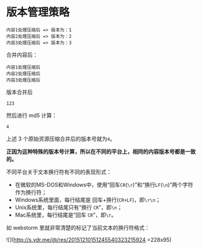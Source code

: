 # 版本管理策略
```
内容1处理压缩后 => 版本为：1
内容2处理压缩后 => 版本为：2
内容3处理压缩后 => 版本为：3
```
合并内容后：
```
内容1处理压缩后
内容2处理压缩后
内容3处理压缩后
```
版本合并后
```
123
```
然后进行 md5 计算：
```
4
```
上述 3 个原始资源压缩合并后的版本号就为`4`。


**正因为这种特殊的版本号计算，所以在不同的平台上，相同的内容版本号都是一致的。**

不同平台关于文本换行符有不同的表现形式：

- 在微软的MS-DOS和Windows中，使用“回车`CR`(`\r`)”和“换行`LF`(`\n`)”两个字符作为换行符；
- Windows系统里面，每行结尾是 回车+换行(`CR+LF`)，即`\r\n`；
- Unix系统里，每行结尾只有“换行 `CR`”，即`\n`；
- Mac系统里，每行结尾是“回车 `CR`”，即`\r`。

如 webstorm 里就非常清楚的标记了当前文本的换行符格式：

![](http://s.ydr.me/@/res/20151210151245540323215924 =228x95)

